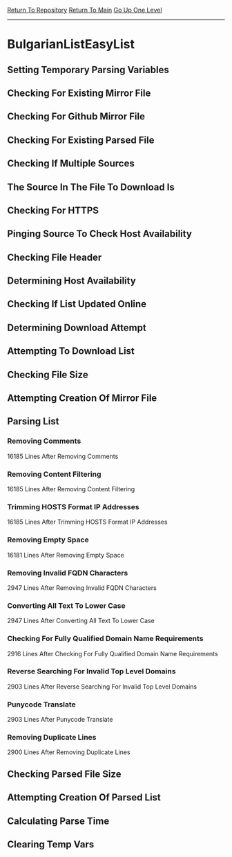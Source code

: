 [Return To Repository](https://github.com/bast69/piholeparser/)
[Return To Main](https://github.com/bast69/piholeparser/blob/master/RecentRunLogs/Mainlog.md)
[Go Up One Level](https://github.com/bast69/piholeparser/blob/master/RecentRunLogs/TopLevelScripts/30-Processing-External-Blacklists.md)
____________________________________
# BulgarianListEasyList
## Setting Temporary Parsing Variables
## Checking For Existing Mirror File
## Checking For Github Mirror File
## Checking For Existing Parsed File
## Checking If Multiple Sources
## The Source In The File To Download Is
## Checking For HTTPS
## Pinging Source To Check Host Availability
## Checking File Header
## Determining Host Availability
## Checking If List Updated Online
## Determining Download Attempt
## Attempting To Download List
## Checking File Size
## Attempting Creation Of Mirror File
## Parsing List
### Removing Comments
16185 Lines After Removing Comments
### Removing Content Filtering
16185 Lines After Removing Content Filtering
### Trimming HOSTS Format IP Addresses
16185 Lines After Trimming HOSTS Format IP Addresses
### Removing Empty Space
16181 Lines After Removing Empty Space
### Removing Invalid FQDN Characters
2947 Lines After Removing Invalid FQDN Characters
### Converting All Text To Lower Case
2947 Lines After Converting All Text To Lower Case
### Checking For Fully Qualified Domain Name Requirements
2916 Lines After Checking For Fully Qualified Domain Name Requirements
### Reverse Searching For Invalid Top Level Domains
2903 Lines After Reverse Searching For Invalid Top Level Domains
### Punycode Translate
2903 Lines After Punycode Translate
### Removing Duplicate Lines
2900 Lines After Removing Duplicate Lines
## Checking Parsed File Size
## Attempting Creation Of Parsed List
## Calculating Parse Time
## Clearing Temp Vars
